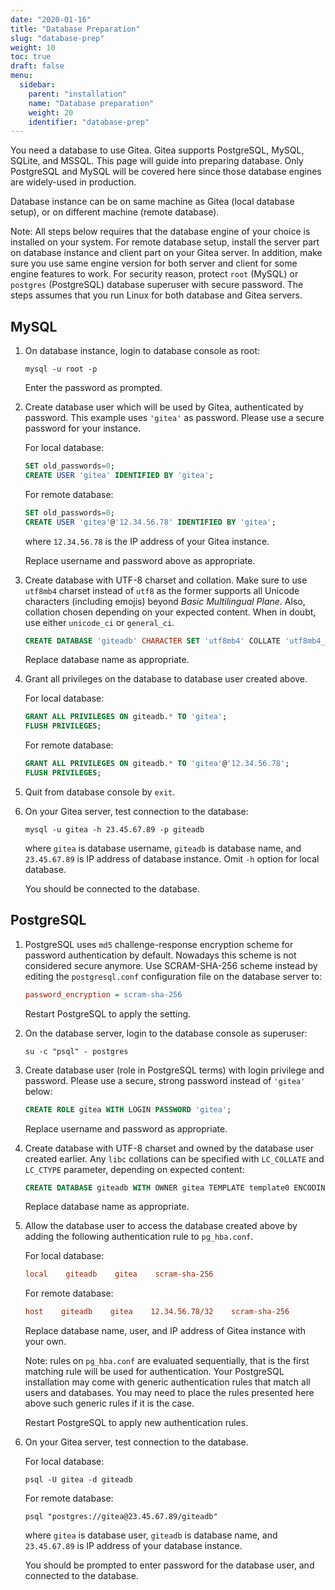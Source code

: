 ```yaml
---
date: "2020-01-16"
title: "Database Preparation"
slug: "database-prep"
weight: 10
toc: true
draft: false
menu:
  sidebar:
    parent: "installation"
    name: "Database preparation"
    weight: 20
    identifier: "database-prep"
---
```


You need a database to use Gitea. Gitea supports PostgreSQL, MySQL, SQLite, and MSSQL. This page will guide into preparing database. Only PostgreSQL and MySQL will be covered here since those database engines are widely-used in production.

Database instance can be on same machine as Gitea (local database setup), or on different machine (remote database).

Note: All steps below requires that the database engine of your choice is installed on your system. For remote database setup, install the server part on database instance and client part on your Gitea server. In addition, make sure you use same engine version for both server and client for some engine features to work. For security reason, protect `root` (MySQL) or `postgres` (PostgreSQL) database superuser with secure password.  The steps assumes that you run Linux for both database and Gitea servers.

## MySQL

1.  On database instance, login to database console as root:

    ```
    mysql -u root -p
    ```

    Enter the password as prompted.

2.  Create database user which will be used by Gitea, authenticated by password. This example uses `'gitea'` as password. Please use a secure password for your instance. 

    For local database:

    ```sql
    SET old_passwords=0;
    CREATE USER 'gitea' IDENTIFIED BY 'gitea';
    ```

    For remote database:

    ```sql
    SET old_passwords=0;
    CREATE USER 'gitea'@'12.34.56.78' IDENTIFIED BY 'gitea';
    ```

    where `12.34.56.78` is the IP address of your Gitea instance.

    Replace username and password above as appropriate.

3.  Create database with UTF-8 charset and collation. Make sure to use `utf8mb4` charset instead of `utf8` as the former supports all Unicode characters (including emojis) beyond *Basic Multilingual Plane*. Also, collation chosen depending on your expected content. When in doubt, use either `unicode_ci` or `general_ci`.

    ```sql
    CREATE DATABASE 'giteadb' CHARACTER SET 'utf8mb4' COLLATE 'utf8mb4_unicode_ci';
    ```

    Replace database name as appropriate.

4.  Grant all privileges on the database to database user created above.

    For local database:

    ```sql
    GRANT ALL PRIVILEGES ON giteadb.* TO 'gitea';
    FLUSH PRIVILEGES;
    ```

    For remote database:

    ```sql
    GRANT ALL PRIVILEGES ON giteadb.* TO 'gitea'@'12.34.56.78';
    FLUSH PRIVILEGES;
    ```

5.  Quit from database console by `exit`.

6.  On your Gitea server, test connection to the database:

    ```
    mysql -u gitea -h 23.45.67.89 -p giteadb
    ```

    where `gitea` is database username, `giteadb` is database name, and `23.45.67.89` is IP address of database instance. Omit `-h` option for local database.

    You should be connected to the database.

## PostgreSQL

1.  PostgreSQL uses `md5` challenge-response encryption scheme for password authentication by default. Nowadays this scheme is not considered secure anymore. Use SCRAM-SHA-256 scheme instead by editing the `postgresql.conf` configuration file on the database server to:

    ```ini
    password_encryption = scram-sha-256
    ```

    Restart PostgreSQL to apply the setting.

2.  On the database server, login to the database console as superuser:

    ```
    su -c "psql" - postgres
    ```

3.  Create database user (role in PostgreSQL terms) with login privilege and password. Please use a secure, strong password instead of `'gitea'` below:

    ```sql
    CREATE ROLE gitea WITH LOGIN PASSWORD 'gitea';
    ```

    Replace username and password as appropriate.

4.  Create database with UTF-8 charset and owned by the database user created earlier. Any `libc` collations can be specified with `LC_COLLATE` and `LC_CTYPE` parameter, depending on expected content:

    ```sql
    CREATE DATABASE giteadb WITH OWNER gitea TEMPLATE template0 ENCODING UTF8 LC_COLLATE 'en_US.UTF-8' LC_CTYPE 'en_US.UTF-8';
    ```

    Replace database name as appropriate.

5.  Allow the database user to access the database created above by adding the following authentication rule to `pg_hba.conf`.

    For local database:

    ```ini
    local    giteadb    gitea    scram-sha-256
    ```

    For remote database:

    ```ini
    host    giteadb    gitea    12.34.56.78/32    scram-sha-256
    ```

    Replace database name, user, and IP address of Gitea instance with your own.

    Note: rules on `pg_hba.conf` are evaluated sequentially, that is the first matching rule will be used for authentication. Your PostgreSQL installation may come with generic authentication rules that match all users and databases. You may need to place the rules presented here above such generic rules if it is the case.

    Restart PostgreSQL to apply new authentication rules.
    
6.  On your Gitea server, test connection to the database.

    For local database:

    ```
    psql -U gitea -d giteadb
    ```

    For remote database:

    ```
    psql "postgres://gitea@23.45.67.89/giteadb"
    ```

    where `gitea` is database user, `giteadb` is database name, and `23.45.67.89` is IP address of your database instance.

    You should be prompted to enter password for the database user, and connected to the database.
